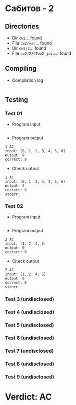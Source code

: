 # Сабитов - 2
## Directories
- Dir `cw2`... found
- File `cw2/var`... found
- Dir `cw2/2`... found
- File `cw2/2/CTwo2.java`... found
## Compiling
- Compilation log
```

```
## Testing
### Test 01
- Program input
```

```
- Program output
```
1 AC
input: [0, 1, 2, 3, 4, 5, 6]
output: 9
correct: 9

```
- Check output
```
1 AC
input: [0, 1, 2, 3, 4, 5, 6]
output: 9
correct: 9
stderr:

```
### Test 02
- Program input
```

```
- Program output
```
2 AC
input: [1, 2, 4, 5]
output: 0
correct: 0

```
- Check output
```
2 AC
input: [1, 2, 4, 5]
output: 0
correct: 0
stderr:

```
### Test 3 (undisclosed)
### Test 4 (undisclosed)
### Test 5 (undisclosed)
### Test 6 (undisclosed)
### Test 7 (undisclosed)
### Test 8 (undisclosed)
### Test 9 (undisclosed)
# Verdict: AC
